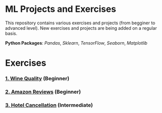 # ML Projects and Exercises

This repository contains various exercises and projects (from begginer to advanced level). New exercises and projects are being added on a regular basis.

**Python Packages**: *Pandas*, *Sklearn*, *TensorFlow*, *Seaborn*, *Matplotlib*

# Exercises

### [1. Wine Quality](https://github.com/bzkarimi/ML-Projects/tree/main/wine-quality) (Beginner)

### [2. Amazon Reviews](https://github.com/bzkarimi/ML-Projects/tree/main/amazon-reviews) (Beginner)

### [3. Hotel Cancellation](https://github.com/bzkarimi/ML-Projects/tree/main/hotel-cancellation) (Intermediate)

